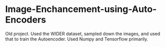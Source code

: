 # Image-Enchancement-using-Auto-Encoders
Old project. Used the WIDER dataset, sampled down the images, and used that to train the Autoencoder. Used Numpy and Tensorflow primarily.
